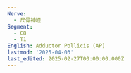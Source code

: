 ```yaml
---
Nerve:
  - 尺骨神経
Segment:
  - C8
  - T1
English: Adductor Pollicis (AP)
lastmod: '2025-04-03'
last_edited: 2025-02-27T00:00:00.000Z
---
```



